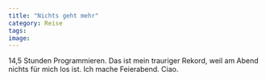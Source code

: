 ```yaml
---
title: "Nichts geht mehr"
category: Reise
tags: 
image: 
---
```


14,5 Stunden Programmieren. Das ist mein trauriger Rekord, weil am Abend nichts für mich los ist. Ich mache Feierabend. Ciao.
